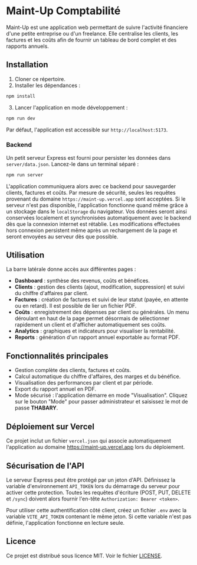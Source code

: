 # Maint-Up Comptabilité

Maint-Up est une application web permettant de suivre l'activité financiere d'une petite entreprise ou d'un freelance. Elle centralise les clients, les factures et les coûts afin de fournir un tableau de bord complet et des rapports annuels.

## Installation

1. Cloner ce répertoire.
2. Installer les dépendances :

```bash
npm install
```

3. Lancer l'application en mode développement :

```bash
npm run dev
```

Par défaut, l'application est accessible sur `http://localhost:5173`.

### Backend

Un petit serveur Express est fourni pour persister les données dans `server/data.json`.
Lancez-le dans un terminal séparé :

```bash
npm run server
```

L'application communiquera alors avec ce backend pour sauvegarder clients, factures
et coûts. Par mesure de sécurité, seules les requêtes provenant du domaine
`https://maint-up.vercel.app` sont acceptées.
Si le serveur n'est pas disponible, l'application fonctionne quand même grâce
à un stockage dans le `localStorage` du navigateur. Vos données seront ainsi
conservées localement et synchronisées automatiquement avec le backend dès que
la connexion internet est rétablie. Les modifications effectuées hors
connexion persistent même après un rechargement de la page et seront envoyées
au serveur dès que possible.

## Utilisation

La barre latérale donne accès aux différentes pages :

- **Dashboard** : synthèse des revenus, coûts et bénéfices.
- **Clients** : gestion des clients (ajout, modification, suppression) et suivi du chiffre d'affaires par client.
- **Factures** : création de factures et suivi de leur statut (payée, en attente ou en retard). Il est possible de lier un fichier PDF.
- **Coûts** : enregistrement des dépenses par client ou générales. Un menu déroulant en haut de la page permet désormais de sélectionner rapidement un client et d'afficher automatiquement ses coûts.
- **Analytics** : graphiques et indicateurs pour visualiser la rentabilité.
- **Reports** : génération d'un rapport annuel exportable au format PDF.

## Fonctionnalités principales

- Gestion complète des clients, factures et coûts.
- Calcul automatique du chiffre d'affaires, des marges et du bénéfice.
- Visualisation des performances par client et par période.
- Export du rapport annuel en PDF.
- Mode sécurisé : l'application démarre en mode "Visualisation". Cliquez sur le
  bouton "Mode" pour passer administrateur et saisissez le mot de passe
  **THABARY**.
## Déploiement sur Vercel

Ce projet inclut un fichier `vercel.json` qui associe automatiquement l'application au domaine https://maint-up.vercel.app lors du déploiement.

## Sécurisation de l'API

Le serveur Express peut être protégé par un jeton d'API. Définissez la variable
d'environnement `API_TOKEN` lors du démarrage du serveur pour activer cette
protection. Toutes les requêtes d'écriture (POST, PUT, DELETE et `/sync`) doivent
alors fournir l'en-tête `Authorization: Bearer <token>`.

Pour utiliser cette authentification côté client, créez un fichier `.env` avec
la variable `VITE_API_TOKEN` contenant le même jeton. Si cette variable n'est
pas définie, l'application fonctionne en lecture seule.


## Licence

Ce projet est distribué sous licence MIT. Voir le fichier [LICENSE](LICENSE).

